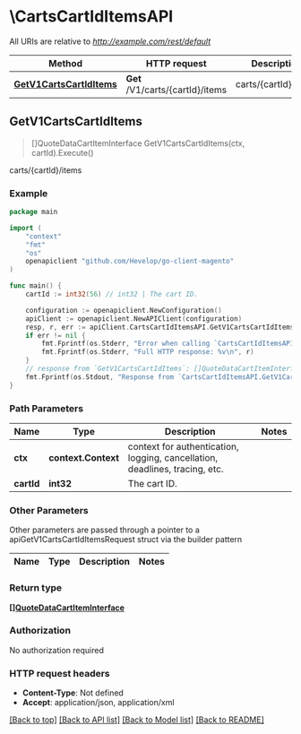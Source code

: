 # \CartsCartIdItemsAPI

All URIs are relative to *http://example.com/rest/default*

Method | HTTP request | Description
------------- | ------------- | -------------
[**GetV1CartsCartIdItems**](CartsCartIdItemsAPI.md#GetV1CartsCartIdItems) | **Get** /V1/carts/{cartId}/items | carts/{cartId}/items



## GetV1CartsCartIdItems

> []QuoteDataCartItemInterface GetV1CartsCartIdItems(ctx, cartId).Execute()

carts/{cartId}/items



### Example

```go
package main

import (
	"context"
	"fmt"
	"os"
	openapiclient "github.com/Hevelop/go-client-magento"
)

func main() {
	cartId := int32(56) // int32 | The cart ID.

	configuration := openapiclient.NewConfiguration()
	apiClient := openapiclient.NewAPIClient(configuration)
	resp, r, err := apiClient.CartsCartIdItemsAPI.GetV1CartsCartIdItems(context.Background(), cartId).Execute()
	if err != nil {
		fmt.Fprintf(os.Stderr, "Error when calling `CartsCartIdItemsAPI.GetV1CartsCartIdItems``: %v\n", err)
		fmt.Fprintf(os.Stderr, "Full HTTP response: %v\n", r)
	}
	// response from `GetV1CartsCartIdItems`: []QuoteDataCartItemInterface
	fmt.Fprintf(os.Stdout, "Response from `CartsCartIdItemsAPI.GetV1CartsCartIdItems`: %v\n", resp)
}
```

### Path Parameters


Name | Type | Description  | Notes
------------- | ------------- | ------------- | -------------
**ctx** | **context.Context** | context for authentication, logging, cancellation, deadlines, tracing, etc.
**cartId** | **int32** | The cart ID. | 

### Other Parameters

Other parameters are passed through a pointer to a apiGetV1CartsCartIdItemsRequest struct via the builder pattern


Name | Type | Description  | Notes
------------- | ------------- | ------------- | -------------


### Return type

[**[]QuoteDataCartItemInterface**](QuoteDataCartItemInterface.md)

### Authorization

No authorization required

### HTTP request headers

- **Content-Type**: Not defined
- **Accept**: application/json, application/xml

[[Back to top]](#) [[Back to API list]](../README.md#documentation-for-api-endpoints)
[[Back to Model list]](../README.md#documentation-for-models)
[[Back to README]](../README.md)

